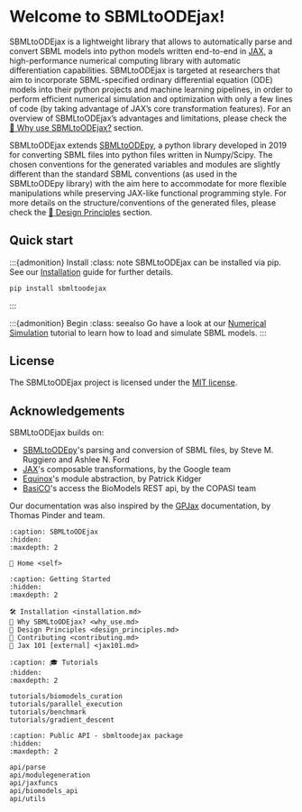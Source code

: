 # Welcome to SBMLtoODEjax!

SBMLtoODEjax is a lightweight library that allows to automatically parse and convert SBML models into python models written end-to-end in [JAX](https://github.com/google/jax), 
a high-performance numerical computing library with automatic differentiation capabilities. 
SBMLtoODEjax is targeted at researchers that aim to incorporate SBML-specified ordinary differential equation (ODE) models into their python projects and machine learning pipelines, 
in order to perform efficient numerical simulation and optimization with only a few lines of code (by taking advantage of JAX’s core transformation features). 
For an overview of SBMLtoODEjax’s advantages and limitations, please check the [👀 Why use SBMLtoODEjax?](./design_principles.md) section.

SBMLtoODEjax extends [SBMLtoODEpy](https://github.com/AnabelSMRuggiero/sbmltoodepy), a python library developed in 2019
for converting SBML files into python files written in Numpy/Scipy. 
The chosen conventions for the generated variables and modules are slightly different than the standard SBML conventions (as used in the SBMLtoODEpy library) 
with the aim here to accommodate for more flexible manipulations while preserving JAX-like functional programming style. 
For more details on the structure/conventions of the generated files, please check the [🎨 Design Principles](./design_principles.md) section.

## Quick start

:::{admonition} Install
:class: note
SBMLtoODEjax can be installed via pip. See our [Installation](./installation.md) guide for further details.
```bash
pip install sbmltoodejax
```
:::

:::{admonition} Begin
:class: seealso
Go have a look at our [Numerical Simulation](./tutorials/biomodels_curation.ipynb) tutorial to learn how to load and simulate SBML models.
:::

## License

The SBMLtoODEjax project is licensed under the [MIT license](https://github.com/flowersteam/sbmltoodejax/blob/main/LICENSE).

## Acknowledgements
SBMLtoODEjax builds on:
* [SBMLtoODEpy](https://github.com/AnabelSMRuggiero/sbmltoodepy)'s parsing and conversion of SBML files, by Steve M. Ruggiero and Ashlee N. Ford
* [JAX](https://github.com/google/jax)'s composable transformations, by the Google team
* [Equinox](https://github.com/patrick-kidger/equinox)'s module abstraction, by Patrick Kidger
* [BasiCO](https://github.com/copasi/basico/blob/d058c10dd51f2c3e926efeaa29c6194f86bfdc90/basico/biomodels.py)'s access the BioModels REST api, by the COPASI team

Our documentation was also inspired by the [GPJax](https://docs.jaxgaussianprocesses.com/) documentation, by Thomas Pinder and team.



```{toctree}
:caption: SBMLtoODEjax
:hidden: 
:maxdepth: 2

🏡 Home <self>
```

```{toctree}
:caption: Getting Started
:hidden: 
:maxdepth: 2

🛠️ Installation <installation.md>
👀 Why SBMLtoODEjax? <why_use.md>
🎨 Design Principles <design_principles.md>
🤝 Contributing <contributing.md>
📎 Jax 101 [external] <jax101.md>
```

```{toctree}
:caption: 🎓 Tutorials
:hidden:
:maxdepth: 2

tutorials/biomodels_curation
tutorials/parallel_execution
tutorials/benchmark
tutorials/gradient_descent
```

```{toctree}
:caption: Public API - sbmltoodejax package
:hidden:
:maxdepth: 2

api/parse
api/modulegeneration
api/jaxfuncs
api/biomodels_api
api/utils
```
